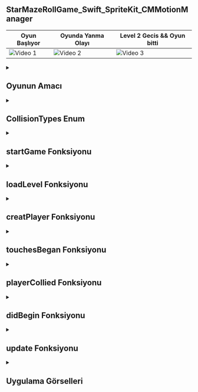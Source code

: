 ## StarMazeRollGame_Swift_SpriteKit_CMMotionManager
| Oyun Başlıyor | Oyunda Yanma Olayı | Level 2 Gecis && Oyun bitti |
|---------|---------|---------|
| ![Video 1](https://github.com/user-attachments/assets/389f7f25-1d36-4e90-b262-c03af23e6e96) | ![Video 2](https://github.com/user-attachments/assets/62255bd6-aaa8-4f2f-950e-92d70ad6631d) |![Video 3](https://github.com/user-attachments/assets/568dee55-2ad0-40a6-bcca-9a4e3823ec7e) |

 <details>
    <summary><h2>Oyunun Amacı</h2></summary>
    Proje Amacı
   Bu oyunun amacı, oyuncunun bir karakteri (player) kontrol ederek seviyelerdeki engelleri aşarak yıldızları toplaması ve seviyenin sonuna, bitiş noktasına (finish) ulaşmasıdır.
   Oyuncu, hareketlerini cihazın ivmeölçerini kullanarak yapar ve oyunda çeşitli engeller (örneğin, duvarlar ve vortex'ler) ve ödüller (yıldızlar) bulunur.
  Oyuncu her seviyede başarılı olursa, bir sonraki seviyeye geçebilir. Oyun, oyuncunun seviyeleri geçerken puan toplamasını sağlar ve her seviyede daha zorlayıcı engellerle karşılaşır. Eğer oyuncu bir vortex'e çarparsa, oyun sona erer ve oyuncu bir puan kaybeder.
  Kısacası, oyun, oyuncuyu her seviyede daha zorlayıcı engellerle karşılaştırarak eğlenceli ve dinamik bir deneyim sunmayı amaçlar
  </details>  

  <details>
    <summary><h2>CollisionTypes Enum</h2></summary>
    Bu enum, oyundaki çarpışma kategorilerini tanımlar. Her bir kategoriye benzersiz bir UInt32 değeri atanır. Bu değerler, fiziksel çarpışmaların doğru şekilde yönetilmesi için kullanılır. Örneğin, bir oyuncu "vortex" ile çarpıştığında, bu çarpışma vortext kategorisiyle tetiklenir.
    
    ```
    enum CollisionTypes: UInt32 {
    case player = 1
    case wall = 2
    case star = 4
    case vortext = 8
    case finish = 16
    }

    ```
  </details> 

  <details>
    <summary><h2>startGame Fonksiyonu</h2></summary>
    Bu fonksiyon, oyunun başlangıcında gerekli öğeleri ekler. Arka plan, skor etiketi, seviyeler ve oyuncu karakteri yaratılır. Ayrıca, ivme ölçer verilerini başlatan motionManager başlatılır. physicsWorld.gravity = .zero ifadesi, başlangıçta yerçekimsiz bir ortam oluşturur

    
    ```
     func startGame(){
    let background = SKSpriteNode(imageNamed: "background")
    background.position = CGPoint(x: 512, y: 384)
    background.blendMode = .replace
    background.zPosition = -1
    addChild(background)
    
    scoreLabel = SKLabelNode(fontNamed: "Chalkduster")
    scoreLabel.text = "Score: 0"
    scoreLabel.horizontalAlignmentMode = .left
    scoreLabel.position = CGPoint(x: 16, y: 16)
    scoreLabel.zPosition = 2
    addChild(scoreLabel)

    loadLevel()
    creatPlayer()
    
    physicsWorld.gravity = .zero
    physicsWorld.contactDelegate = self
    
    motionManager = CMMotionManager()
    motionManager.startAccelerometerUpdates()
    }



    ```
  </details> 

  <details>
    <summary><h2>loadLevel Fonksiyonu</h2></summary>
    Bu fonksiyon, seviyelerin bir dosyadan yüklenmesini sağlar. Bu seviyeler .txt formatında tutulur ve haritada her bir karakterin temsil ettiği nesneler yüklenir (x duvar, v vortex, s yıldız, vb.). Her nesne, fiziksel özelliklere sahip SKSpriteNode nesnelerine dönüştürülür ve sahneye eklenir.
    
    ```
         func loadLevel(){
    guard let levelURL = Bundle.main.url(forResource: "level1", withExtension: "txt") else {
        fatalError("Could not find level1.txt in the app bundle")
    }
    ...
    }



    
    ```
  </details> 


  <details>
    <summary><h2>creatPlayer Fonksiyonu</h2></summary>
    Bu fonksiyon, oyuncu karakterini sahneye ekler. Oyuncu bir SKSpriteNode olarak tanımlanır ve fiziksel özellikler atanır. Ayrıca, oyuncunun hangi nesnelerle çarpışacağını belirleyen categoryBitMask, contactTestBitMask ve collisionBitMask ayarlanır
    
    ```
       func creatPlayer(){
    player = SKSpriteNode(imageNamed: "player")
    player.position = CGPoint(x: 96, y: 672)
    player.zPosition = 1
    player.physicsBody = SKPhysicsBody(circleOfRadius: player.size.width / 2)
    player.physicsBody?.allowsRotation = false
    player.physicsBody?.linearDamping = 0.5
    player.physicsBody?.categoryBitMask = CollisionTypes.player.rawValue
    player.physicsBody?.contactTestBitMask = CollisionTypes.star.rawValue | CollisionTypes.vortext.rawValue | CollisionTypes.finish.rawValue
    player.physicsBody?.collisionBitMask = CollisionTypes.wall.rawValue
    addChild(player)
    }



    ```
  </details> 

  <details>
    <summary><h2>touchesBegan Fonksiyonu</h2></summary>
    Bu fonksiyon, ekrana dokunulduğunda çağrılır. Dokunulan konum alınır ve lastTouchPosition güncellenir. Bu, hareket etme mekanizması için kullanılır
    
    ```
        override func touchesBegan(_ touches: Set<UITouch>, with event: UIEvent?) {
    guard let touch = touches.first else { return }
    let location = touch.location(in: self)
    lastTouchPosition = location
    ...
    }



    ```
  </details> 

  <details>
    <summary><h2>playerCollied Fonksiyonu</h2></summary>
    Oyuncunun bir nesneyle çarpışması durumunda, bu fonksiyon devreye girer. Eğer oyuncu bir vortex ile çarpıştıysa, oyunun sonlandığına dair bir işlem yapılır. Eğer oyuncu bir yıldızla çarpıştıysa, skor artar ve yıldız sahneden silinir. Finish noktasıyla çarpıştığında ise bir sonraki seviyeye geçiş yapılır.
    
    ```
      func playerCollied(with node: SKNode) {
    if node.name == "vortex" {
        ...
    } else if node.name == "star" {
        ...
    } else if node.name == "finish" {
        ...
    }
     }




    ```
  </details> 

  <details>
    <summary><h2>didBegin Fonksiyonu</h2></summary>
    Bu fonksiyon, iki fiziksel cisim çarpıştığında çağrılır. Eğer bu cisimlerden biri oyuncu karakteriyse, playerCollied(with:) fonksiyonu çağrılır ve çarpışma işleme alınır.
    
    ```
       func didBegin(_ contact: SKPhysicsContact) {
    guard let nodeA = contact.bodyA.node else { return }
    guard let nodeB = contact.bodyB.node else { return }
    
    if nodeA == player  {
        playerCollied(with: nodeB)
    } else if nodeB == player {
        playerCollied(with: nodeA)
    }
    }





    ```
  </details> 

  <details>
    <summary><h2>update Fonksiyonu</h2></summary>
    Her frame'de çağrılan bu fonksiyon, oyunun her karesinde gerçekleşen fiziksel hesaplamaları günceller. Eğer oyun bitmemişse, cihazın ivme ölçer verileri kullanılarak oyuncu karakterinin hareketi sağlanır
    
    ```
        override func update(_ currentTime: TimeInterval) {
    guard isGameOver == false else { return }
    ...
    }





    ```
  </details> 

  


<details>
    <summary><h2>Uygulama Görselleri </h2></summary>
    
    
 <table style="width: 100%;">
    <tr>
        <td style="text-align: center; width: 16.67%;">
            <h4 style="font-size: 14px;">Oyun Level 1</h4>
            <img src="https://github.com/user-attachments/assets/e4a05871-142c-453e-9d22-44ab2be3398c" style="width: 100%; height: auto;">
        </td>
        <td style="text-align: center; width: 16.67%;">
            <h4 style="font-size: 14px;">Oyun Level 2</h4>
            <img src="https://github.com/user-attachments/assets/57964865-e5f1-48ed-997a-7699aa7e25e8" style="width: 100%; height: auto;">
        </td>
      <td style="text-align: center; width: 16.67%;">
            <h4 style="font-size: 14px;">Level 2 Gecis</h4>
            <img src="https://github.com/user-attachments/assets/9111e59f-8b29-4959-a61a-395a82353c1a" style="width: 100%; height: auto;">
        </td>
    </tr>
</table>
  </details> 
